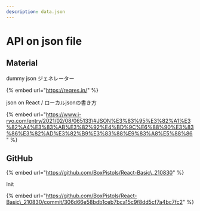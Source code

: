 ```yaml
---
description: data.json
---
```


# API on json file

## Material

dummy json ジェネレーター

{% embed url="https://reqres.in/" %}

json on React / ローカルjsonの書き方

{% embed url="https://www.i-ryo.com/entry/2021/02/08/065133\#JSON%E3%83%95%E3%82%A1%E3%82%A4%E3%83%AB%E3%82%92%E4%BD%9C%E6%88%90%E3%83%86%E3%82%AD%E3%82%B9%E3%83%88%E9%83%A8%E5%88%86" %}

## GitHub

{% embed url="https://github.com/BoxPistols/React-Basic\_210830" %}

Init

{% embed url="https://github.com/BoxPistols/React-Basic\_210830/commit/306d66e58bdb1ceb7bca15c9f8dd5cf7a4bc7fc2" %}




